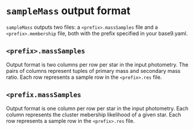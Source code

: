 # `sampleMass` output format

`sampleMass` outputs two files: a `<prefix>.massSamples` file and a `<prefix>.membership` file, both with the prefix specified in your base9.yaml.


## `<prefix>.massSamples`

Output format is two columns per row per star in the input photometry. The pairs of columns represent tuples of primary mass and secondary mass ratio. Each row represents a sample row in the `<prefix>.res` file.


## `<prefix.massSamples`

Output format is one column per row per star in the input photometry. Each column represents the cluster mebership likelihood of a given star. Each row represents a sample row in the `<prefix>.res` file.
